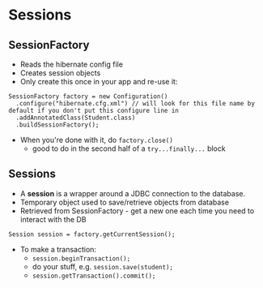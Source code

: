 # Sessions

## SessionFactory

* Reads the hibernate config file
* Creates session objects
* Only create this once in your app and re-use it:

```
SessionFactory factory = new Configuration()
  .configure("hibernate.cfg.xml") // will look for this file name by default if you don't put this configure line in
  .addAnnotatedClass(Student.class)
  .buildSessionFactory();
```

* When you're done with it, do `factory.close()`
  - good to do in the second half of a `try...finally...` block

## Sessions

* A **session** is a wrapper around a JDBC connection to the database.
* Temporary object used to save/retrieve objects from database
* Retrieved from SessionFactory - get a new one each time you need to interact with the DB

```
Session session = factory.getCurrentSession();
```

* To make a transaction:
  - `session.beginTransaction();`
  - do your stuff, e.g. `session.save(student);`
  - `session.getTransaction().commit();`
